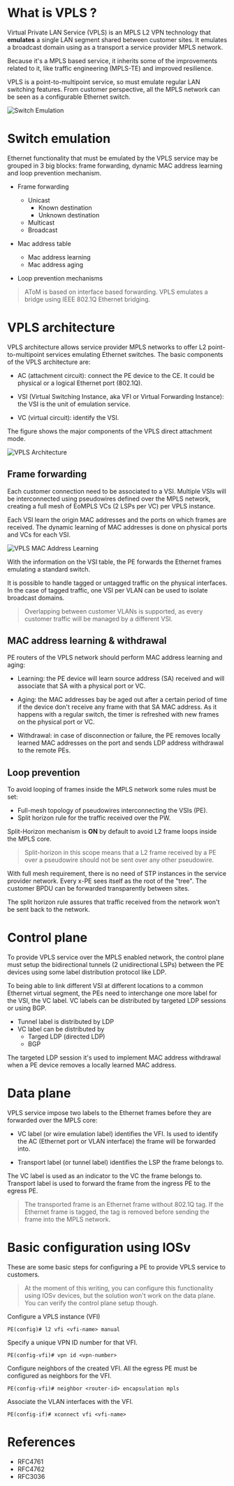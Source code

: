 

# What is VPLS ?

Virtual Private LAN Service (VPLS) is an MPLS L2 VPN technology that **emulates** a single LAN segment shared between customer sites. It emulates a broadcast domain using as a transport a service provider MPLS network.

Because it's a MPLS based service, it inherits some of the improvements related to it, like traffic engineering (MPLS-TE) and improved resilience.

VPLS is a point-to-multipoint service, so must emulate regular LAN switching features. From customer perspective, all the MPLS network can be seen as a configurable Ethernet switch.


![Switch Emulation](images/vpls-switch-emulation.png "Switch Emulation")



# Switch emulation

Ethernet functionality that must be emulated by the VPLS service may be grouped in 3 big blocks: frame forwarding, dynamic MAC address learning and loop prevention mechanism.

* Frame forwarding
  * Unicast
    * Known destination
    * Unknown destination
  * Multicast
  * Broadcast



* Mac address table
  * Mac address learning
  * Mac address aging


* Loop prevention mechanisms

> AToM is based on interface based forwarding.
> VPLS emulates a bridge using IEEE 802.1Q Ethernet bridging.



# VPLS architecture

VPLS architecture allows service provider MPLS networks to offer L2 point-to-multipoint services emulating Ethernet switches. The basic components of the VPLS architecture are:

* AC (attachment circuit): connect the PE device to the CE. It could be physical or a logical Ethernet port (802.1Q).

* VSI (Virtual Switching Instance, aka VFI or Virtual Forwarding Instance): the VSI is the unit of emulation service.

* VC (virtual circuit): identify the VSI.

The figure shows the major components of the VPLS direct attachment mode.



![VPLS Architecture](images/vpls-architecture-components.png "VPLS Architecture")






## Frame forwarding

Each customer connection need to be associated to a VSI. Multiple VSIs will be interconnected using pseudowires defined over the MPLS network, creating a full mesh of EoMPLS VCs (2 LSPs per VC) per VPLS instance.

Each VSI learn the origin MAC addresses and the ports on which frames are received. The dynamic learning of MAC addresses is done on physical ports and VCs for each VSI.


![VPLS MAC Address Learning](images/vpls-mac-address-learning.png "VPLS MAC Address Learning")


With the information on the VSI table, the PE forwards the Ethernet frames emulating a standard switch.

It is possible to handle tagged or untagged traffic on the physical interfaces. In the case of tagged traffic, one VSI per VLAN can be used to isolate broadcast domains.

> Overlapping between customer VLANs is supported, as every customer traffic will be managed by a different VSI.






## MAC address learning & withdrawal

PE routers of the VPLS network should perform MAC address learning and aging:

* Learning: the PE device will learn source address (SA) received and will associate that SA with a physical port or VC.

* Aging: the MAC addresses bay be aged out after a certain period of time if the device don't receive any frame with that SA MAC address. As it happens with a regular switch, the timer is refreshed with new frames on the physical port or VC.

* Withdrawal: in case of disconnection or failure, the PE removes locally learned MAC addresses on the port and sends LDP address withdrawal to the remote PEs.



## Loop prevention

To avoid looping of frames inside the MPLS network some rules must be set:

* Full-mesh topology of pseudowires interconnecting the VSIs (PE).
* Split horizon rule for the traffic received over the PW.

Split-Horizon mechanism is **ON** by default to avoid L2 frame loops inside the MPLS core.

> Split-horizon in this scope means that a L2 frame received by a PE over a pseudowire should not be sent over any other pseudowire.

With full mesh requirement, there is no need of STP instances in the service provider network. Every x-PE sees itself as the root of the "tree". The customer BPDU can be forwarded transparently between sites.

The split horizon rule assures that traffic received from the network won't be sent back to the network.





# Control plane

To provide VPLS service over the MPLS enabled network, the control plane must setup the bidirectional tunnels (2 unidirectional LSPs) between the PE devices using some label distribution protocol like LDP.

To being able to link different VSI at different locations to a common Ethernet virtual segment, the PEs need to interchange one more label for the VSI, the VC label. VC labels can be distributed by targeted LDP sessions or using BGP.

* Tunnel label is distributed by LDP
* VC label can be distributed by
  * Targed LDP (directed LDP)
  * BGP

The targeted LDP session it's used to implement MAC address withdrawal when a PE device removes a locally learned MAC address.


# Data plane


VPLS service impose two labels to the Ethernet frames before they are forwarded over the MPLS core:

* VC label (or wire emulation label) identifies the VFI. Is used to identify the AC (Ethernet port or VLAN interface) the frame will be forwarded into.

* Transport label (or tunnel label) identifies the LSP the frame belongs to.

The VC label is used as an indicator to the VC the frame belongs to. Transport label is used to forward the frame from the ingress PE to the egress PE.

> The transported frame is an Ethernet frame without 802.1Q tag. If the Ethernet frame is tagged, the tag is removed before sending the frame into the MPLS network.


# Basic configuration using IOSv

These are some basic steps for configuring a PE to provide VPLS service to customers.

> At the moment of this writing, you can configure this functionality using IOSv devices, but the solution won't work on the data plane. You can verify the control plane setup though.


Configure a VPLS instance (VFI)

```PE(config)# l2 vfi <vfi-name> manual```

Specify a unique VPN ID number for that VFI.

```PE(config-vfi)# vpn id <vpn-number>```

Configure neighbors of the created VFI. All the egress PE must be configured as neighbors for the VFI.

```PE(config-vfi)# neighbor <router-id> encapsulation mpls```

Associate the VLAN interfaces with the VFI.

```PE(config-if)# xconnect vfi <vfi-name>```





# References

* RFC4761
* RFC4762
* RFC3036
